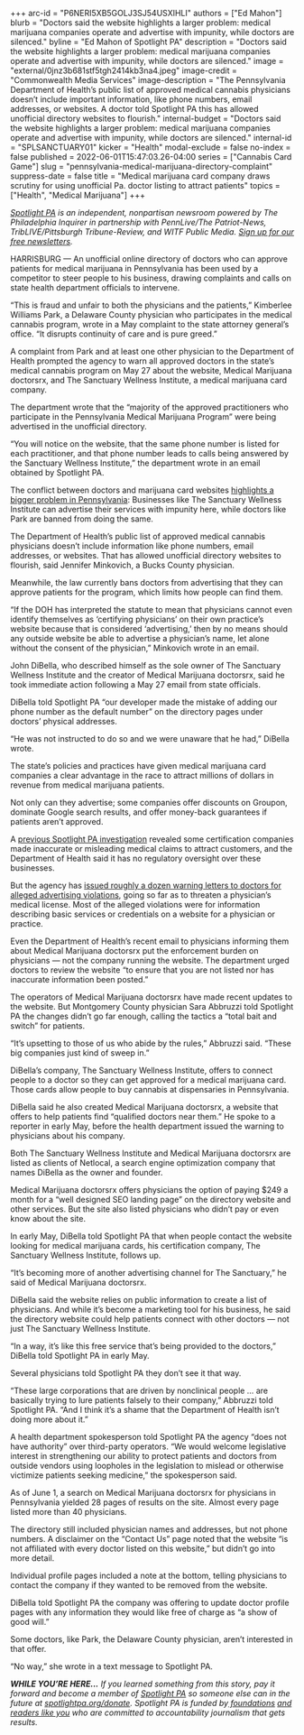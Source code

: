 +++
arc-id = "P6NERI5XB5GOLJ3SJ54USXIHLI"
authors = ["Ed Mahon"]
blurb = "Doctors said the website highlights a larger problem: medical marijuana companies operate and advertise with impunity, while doctors are silenced."
byline = "Ed Mahon of Spotlight PA"
description = "Doctors said the website highlights a larger problem: medical marijuana companies operate and advertise with impunity, while doctors are silenced."
image = "external/0jnz3b681stf5tgh2414kb3na4.jpeg"
image-credit = "Commonwealth Media Services"
image-description = "The Pennsylvania Department of Health’s public list of approved medical cannabis physicians doesn’t include important information, like phone numbers, email addresses, or websites. A doctor told Spotlight PA this has allowed unofficial directory websites to flourish."
internal-budget = "Doctors said the website highlights a larger problem: medical marijuana companies operate and advertise with impunity, while doctors are silenced."
internal-id = "SPLSANCTUARY01"
kicker = "Health"
modal-exclude = false
no-index = false
published = 2022-06-01T15:47:03.26-04:00
series = ["Cannabis Card Game"]
slug = "pennsylvania-medical-marijuana-directory-complaint"
suppress-date = false
title = "Medical marijuana card company draws scrutiny for using unofficial Pa. doctor listing to attract patients"
topics = ["Health", "Medical Marijuana"]
+++

<a href="https://www.spotlightpa.org/"><i>Spotlight PA</i></a><i> is an independent, nonpartisan newsroom powered by The Philadelphia Inquirer in partnership with PennLive/The Patriot-News, TribLIVE/Pittsburgh Tribune-Review, and WITF Public Media. </i><a href="https://www.spotlightpa.org/newsletters"><i>Sign up for our free newsletters</i></a><i>.</i>

HARRISBURG — An unofficial online directory of doctors who can approve patients for medical marijuana in Pennsylvania has been used by a competitor to steer people to his business, drawing complaints and calls on state health department officials to intervene.

“This is fraud and unfair to both the physicians and the patients,” Kimberlee Williams Park, a Delaware County physician who participates in the medical cannabis program, wrote in a May complaint to the state attorney general’s office. “It disrupts continuity of care and is pure greed.”

A complaint from Park and at least one other physician to the Department of Health prompted the agency to warn all approved doctors in the state’s medical cannabis program on May 27 about the website, Medical Marijuana doctorsrx, and The Sanctuary Wellness Institute, a medical marijuana card company.

<script src="https://www.spotlightpa.org/embed.js" async></script><div data-spl-embed-version="1" data-spl-src="https://www.spotlightpa.org/embeds/newsletter/"></div>

The department wrote that the “majority of the approved practitioners who participate in the Pennsylvania Medical Marijuana Program” were being advertised in the unofficial directory.

“You will notice on the website, that the same phone number is listed for each practitioner, and that phone number leads to calls being answered by the Sanctuary Wellness Institute,” the department wrote in an email obtained by Spotlight PA.

The conflict between doctors and marijuana card websites <a href="https://www.spotlightpa.org/news/2022/05/pennsylvania-medical-marijuana-card-doctor-advertising/">highlights a bigger problem in Pennsylvania</a>: Businesses like The Sanctuary Wellness Institute can advertise their services with impunity here, while doctors like Park are banned from doing the same.

The Department of Health’s public list of approved medical cannabis physicians doesn’t include information like phone numbers, email addresses, or websites. That has allowed unofficial directory websites to flourish, said Jennifer Minkovich, a Bucks County physician.

Meanwhile, the law currently bans doctors from advertising that they can approve patients for the program, which limits how people can find them.

“If the DOH has interpreted the statute to mean that physicians cannot even identify themselves as ‘certifying physicians’ on their own practice’s website because that is considered ‘advertising,’ then by no means should any outside website be able to advertise a physician’s name, let alone without the consent of the physician,” Minkovich wrote in an email.

John DiBella, who described himself as the sole owner of The Sanctuary Wellness Institute and the creator of Medical Marijuana doctorsrx, said he took immediate action following a May 27 email from state officials.

DiBella told Spotlight PA “our developer made the mistake of adding our phone number as the default number” on the directory pages under doctors’ physical addresses.

“He was not instructed to do so and we were unaware that he had,” DiBella wrote.

The state’s policies and practices have given medical marijuana card companies a clear advantage in the race to attract millions of dollars in revenue from medical marijuana patients.

Not only can they advertise; some companies offer discounts on Groupon, dominate Google search results, and offer money-back guarantees if patients aren’t approved.

<script src="https://www.spotlightpa.org/embed.js" async></script><div data-spl-embed-version="1" data-spl-src="https://www.spotlightpa.org/embeds/tips/?tip_text=Do%20you%20have%20a%20tip%20about%20a%20medical%20marijuana%20certification%20company%20or%20physician%3F%20We%20want%20to%20hear%20from%20you."></div>

A <a href="https://www.spotlightpa.org/news/2022/02/pennsylvania-medical-marijuana-addiction-misleading-dangerous-websites/">previous Spotlight PA investigation</a> revealed some certification companies made inaccurate or misleading medical claims to attract customers, and the Department of Health said it has no regulatory oversight over these businesses.

But the agency has <a href="https://www.spotlightpa.org/news/2022/05/pennsylvania-medical-marijuana-card-doctor-advertising/">issued roughly a dozen warning letters to doctors for alleged advertising violations</a>, going so far as to threaten a physician’s medical license. Most of the alleged violations were for information describing basic services or credentials on a website for a physician or practice.

Even the Department of Health’s recent email to physicians informing them about Medical Marijuana doctorsrx put the enforcement burden on physicians — not the company running the website. The department urged doctors to review the website “to ensure that you are not listed nor has inaccurate information been posted.”

The operators of Medical Marijuana doctorsrx have made recent updates to the website. But Montgomery County physician Sara Abbruzzi told Spotlight PA the changes didn’t go far enough, calling the tactics a “total bait and switch” for patients.

“It’s upsetting to those of us who abide by the rules,” Abbruzzi said. “These big companies just kind of sweep in.”

DiBella’s company, The Sanctuary Wellness Institute, offers to connect people to a doctor so they can get approved for a medical marijuana card. Those cards allow people to buy cannabis at dispensaries in Pennsylvania.

DiBella said he also created Medical Marijuana doctorsrx, a website that offers to help patients find “qualified doctors near them.” He spoke to a reporter in early May, before the health department issued the warning to physicians about his company.

Both The Sanctuary Wellness Institute and Medical Marijuana doctorsrx are listed as clients of Netlocal, a search engine optimization company that names DiBella as the owner and founder.

Medical Marijuana doctorsrx offers physicians the option of paying $249 a month for a “well designed SEO landing page” on the directory website and other services. But the site also listed physicians who didn’t pay or even know about the site.

In early May, DiBella told Spotlight PA that when people contact the website looking for medical marijuana cards, his certification company, The Sanctuary Wellness Institute, follows up.

“It’s becoming more of another advertising channel for The Sanctuary,” he said of Medical Marijuana doctorsrx.

DiBella said the website relies on public information to create a list of physicians. And while it’s become a marketing tool for his business, he said the directory website could help patients connect with other doctors — not just The Sanctuary Wellness Institute.

“In a way, it’s like this free service that’s being provided to the doctors,” DiBella told Spotlight PA in early May.

<script src="https://www.spotlightpa.org/embed.js" async></script><div data-spl-embed-version="1" data-spl-src="https://www.spotlightpa.org/embeds/donate/?eyebrow_text=SPRING%20MEMBER%20DRIVE%20&cta_text=GIVE%20NOW%2C%20WE'LL%20DOUBLE%20IT&teaser_text=This%20story%20by%20Spotlight%20PA%20is%20available%20to%20everyone%20at%20no%20cost%20thanks%20to%20our%20members.%20%3Cb%3EMake%20a%20gift%20during%20our%20spring%20member%20drive%20and%20your%20support%20will%20be%20DOUBLED.%3C%2Fb%3E"></div>

Several physicians told Spotlight PA they don’t see it that way.

“These large corporations that are driven by nonclinical people … are basically trying to lure patients falsely to their company,” Abbruzzi told Spotlight PA. “And I think it’s a shame that the Department of Health isn’t doing more about it.”

A health department spokesperson told Spotlight PA the agency “does not have authority” over third-party operators. “We would welcome legislative interest in strengthening our ability to protect patients and doctors from outside vendors using loopholes in the legislation to mislead or otherwise victimize patients seeking medicine,” the spokesperson said.

As of June 1, a search on Medical Marijuana doctorsrx for physicians in Pennsylvania yielded 28 pages of results on the site. Almost every page listed more than 40 physicians.

The directory still included physician names and addresses, but not phone numbers. A disclaimer on the “Contact Us” page noted that the website “is not affiliated with every doctor listed on this website,” but didn’t go into more detail.

Individual profile pages included a note at the bottom, telling physicians to contact the company if they wanted to be removed from the website.

DiBella told Spotlight PA the company was offering to update doctor profile pages with any information they would like free of charge as “a show of good will.”

Some doctors, like Park, the Delaware County physician, aren’t interested in that offer.

“No way,” she wrote in a text message to Spotlight PA.

<i><b>WHILE YOU’RE HERE...</b></i><i> If you learned something from this story, pay it forward and become a member of </i><a href="https://www.spotlightpa.org/"><i>Spotlight PA</i></a><i> so someone else can in the future at </i><a href="https://www.spotlightpa.org/donate"><i>spotlightpa.org/donate</i></a><i>. Spotlight PA is funded by</i><a href="https://www.spotlightpa.org/support"><i> foundations</i></a><i> </i><a href="https://www.spotlightpa.org/support"><i>and readers like you</i></a><i> who are committed to accountability journalism that gets results.</i>
